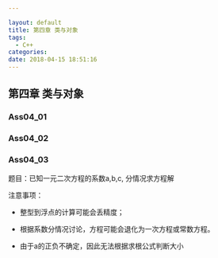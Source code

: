 ```yaml
---

layout: default
title: 第四章 类与对象
tags:
  - C++
categories:
date: 2018-04-15 18:51:16
---
```


## 第四章 类与对象

### Ass04_01

### Ass04_02

### Ass04_03

题目：已知一元二次方程的系数a,b,c, 分情况求方程解

注意事项：

- 整型到浮点的计算可能会丢精度；

- 根据系数分情况讨论，方程可能会退化为一次方程或常数方程。

- 由于a的正负不确定，因此无法根据求根公式判断大小